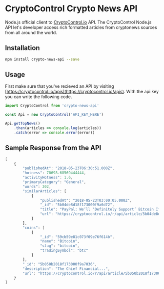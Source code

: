 CryptoControl Crypto News API
=========================

Node.js official client to [CryptoControl.io](https://cryptocontrol.io) API. The CryptoControl Node.js API let's developer access rich formatted articles from cryptonews sources from all around the world.

## Installation
```sh
npm install crypto-news-api --save
```

## Usage
First make sure that you've recieved an API by visiting [https://cryptocontrol.io/apis](https://cryptocontrol.io/apis). With the api key you can write the following code.

```javascript
import CryptoControl from 'crypto-news-api'

const Api = new CryptoControl('API_KEY_HERE')

Api.getTopNews()
    .then(articles => console.log(articles))
    .catch(error => console.error(error))
```

## Sample Response from the API
```javascript
[
    {
        "publishedAt": "2018-05-23T06:30:51.000Z",
        "hotness": 70698.68569444444,
        "activityHotness": 1.6,
        "primaryCategory": "General",
        "words": 302,
        "similarArticles": [
            {
                "publishedAt": "2018-05-23T03:00:05.000Z",
                "_id": "5b04de8d18f173000f9a6d72",
                "title": "PayPal: We’ll ‘Definitely Support’ Bitcoin If It Becomes ‘Better Currency’",
                "url": "https://cryptocontrol.io/r/api/article/5b04de8d18f173000f9a6d72?ref=5ac11440ec0af7be35528459"
            }
        ],
        "coins": [
            {
                "_id": "59cb59e81c073f09e76f614b",
                "name": "Bitcoin",
                "slug": "bitcoin",
                "tradingSymbol": "btc"
            }
        ],
        "_id": "5b050b2018f173000f9a7036",
        "description": "The Chief Financial...",
        "url": "https://cryptocontrol.io/r/api/article/5b050b2018f173000f9a7036?ref=5ac11440ec0af7be35528459"
    }
]
```